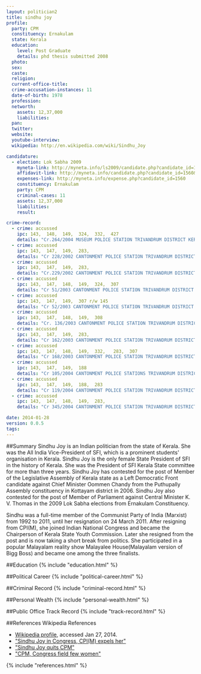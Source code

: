 ```yaml
---
layout: politician2
title: sindhu joy
profile: 
  party: CPM
  constituency: Ernakulam
  state: Kerala
  education: 
    level: Post Graduate
    details: phd thesis submitted 2008
  photo: 
  sex: 
  caste: 
  religion: 
  current-office-title: 
  crime-accusation-instances: 11
  date-of-birth: 1978
  profession: 
  networth: 
    assets: 12,37,000
    liabilities: 
  pan: 
  twitter: 
  website: 
  youtube-interview: 
  wikipedia: http://en.wikipedia.com/wiki/Sindhu_Joy

candidature: 
  - election: Lok Sabha 2009
    myneta-link: http://myneta.info/ls2009/candidate.php?candidate_id=1560
    affidavit-link: http://myneta.info/candidate.php?candidate_id=1560&scan=original
    expenses-link: http://myneta.info/expense.php?candidate_id=1560
    constituency: Ernakulam 
    party: CPM
    criminal-cases: 11
    assets: 12,37,000
    liabilities: 
    result:  

crime-record: 
  - crime: accussed
    ipc: 143,  148,  149,  324,  332,  427
    details: "Cr.264/2004 MUSEUM POLICE STATION TRIVANDRUM DISTRICT KERALA STATE SECTIONS OF CONCERNED ACTS AT CJM COURT TRIVANDRUM-CC 35/2007" 
  - crime: accussed
    ipc: 143,  147,  149,  283,
    details: "Cr 228/2002 CANTONMENT POLICE STATION TRIVANDRUM DISTRICT KERALA STATE SECTIONS OF CONCERNED ACTS AT CJM COURT TRIVANDRUM-CC35/2007" 
  - crime: accussed
    ipc: 143,  147,  149,  283,
    details: "Cr.229/2002 CANTONMENT POLICE STATION TRIVANDRUM DISTRICT KERALA STATE SECTIONS OF CONCERNED 38 r/w 52 OF KP ACT UNDER TRALL AT JFMC-3 TRIVANDRUM- CC 288/2003, DATE OF CASE. 2-12-2002" 
  - crime: accussed
    ipc: 143,  147,  148,  149,  324,  307
    details: "Cr 51/2003 CANTONMENT POLICE STATION TRIVANDRUM DISTRICT KERALA STATE SECTIONS OF CONCERNED ACT UNDER TRAIL AT ASST. ADDL. SESSIONS COURT-2 TRIVANDRUM-SC 528/2008, DATE OF CASE 10-3-2003" 
  - crime: accussed
    ipc: 143,  147,  149,  307 r/w 145
    details: "Cr 52/2003 CANTONMENT POLICE STATION TRIVANDRUM DISTRICT KERALA STATE SECTIONS OF CONCERNED ACTS UNDER TRALL AT ASST. SESSIONS COURT-2 TRIVANDRUM-SC 972/2007, DATE OF CASE. 10-3-2007" 
  - crime: accussed
    ipc: 143,  147,  148,  149,  308
    details: "Cr. 136/2003 CANTONMENT POLICE STATION TRIVANDRUM DISTRICT KERALA STATE SECTIONS OF CONCERNED ACTS UNDER  TRALL AT JFMC-3, TRIVANDRUM-CC /2004, DATE. 1-7-2003" 
  - crime: accussed
    ipc: 143,  147,  149,  283,
    details: "Cr 162/2003 CANTONMENT POLICE STATION TRIVANDRUM DISTRICT KERALA STATE SECTIONS OF CONCERNED ACTS 38 r/W 52 OF KP ACT UNDER TRALL AT JFMC-3 TRIVANDRUM-CC 940/2003, DATE. 30-7-2003" 
  - crime: accussed
    ipc: 143,  147,  148,  149,  332,   283,  307
    details: "Cr 168/2003 CANTONMENT POLICE STATION TRIVANDRUM DISTRICT KERALA STATE SECTIONS OF CONCERNED ACTS UNDER TRALL AT JFMC-3 TRIVANDRUM-CP 38/2005, DATE. 7-8-2003" 
  - crime: accussed
    ipc: 143,  147,  149,  188
    details: "Cr 105/2004 CANTONMENT POLICE STATIONS TRIVANDRUM DISTRICT KERALA STATE SECTIONS OF CONCERNED ACTS UNDER TRAIL AT JFMC-3 TRIVANDRUM-CC 296/2004, DATE. 7-8-2003" 
  - crime: accussed
    ipc: 143,  147,  149,  188,  283
    details: "Cr 119/2004 CANTONMENT POLICE STATION TRIVANDRUM DISTRICT KERALA STATE SECTIONS OF CONCERNED ACTS UNDER TRAIL AT JFMC-3 TRIVANDRUM-CC 282/2004, DATE. 11-6-2004" 
  - crime: accussed
    ipc: 143,  147,  148,  149,  283,
    details: "Cr 345/2004 CANTONMENT POLICE STATION TRIVANDRUM DISTRICT KERALA STATE SECTIONS OF CONCERNED SEC 38/W 52 KP ACT AND 3(2)(E) OF PDPP ACT UNDER TRALL AT JFMC-3 TRIVANDRUM-CC 225/2005, DATE. 2-12-2004" 

date: 2014-01-28
version: 0.0.5
tags: 
---
```

##Summary
Sindhu Joy is an Indian politician from the state of Kerala. She was the All India Vice-President of SFI, which is a prominent students' organisation in Kerala. Sindhu Joy is the only female State President of SFI in the history of Kerala. She was the President of SFI Kerala State committee for more than three years. Sindhu Joy has contested for the post of Member of the Legislative Assembly of Kerala state as a Left Democratic Front candidate against Chief Minister Oommen Chandy from the Puthupally Assembly constituency in Kottayam district in 2006. Sindhu Joy also contested for the post of Member of Parliament against Central Minister K. V. Thomas in the 2009 Lok Sabha elections from Ernakulam Constituency.

Sindhu was a full-time member of the Communist Party of India (Marxist) from 1992 to 2011, until her resignation on 24 March 2011. After resigning from CPI(M), she joined Indian National Congress and became the Chairperson of Kerala State Youth Commission. Later she resigned from the post and is now taking a short break from politics. She participated in a popular Malayalam reality show Malayalee House(Malayalam version of Bigg Boss) and became one among the three finalists.


##Education
{% include "education.html" %}


##Political Career
{% include "political-career.html" %}


##Criminal Record
{% include "criminal-record.html" %}


##Personal Wealth
{% include "personal-wealth.html" %}


##Public Office Track Record
{% include "track-record.html" %}


##References
Wikipedia References
- [Wikipedia profile]({{page.profile.wikipedia}}), accessed Jan 27, 2014.
- ["Sindhu Joy in Congress, CPI(M) expels her"][wiki1]
- ["Sindhu Joy quits CPM"][wiki2]
- ["CPM, Congress field few women"][wiki3]

[wiki1]: http://www.hindu.com/2011/03/25/stories/2011032560590600.htm
[wiki2]: http://www.mathrubhumi.com/english/story.php?id=106375
[wiki3]: http://www.sunday-guardian.com/news/cpm-congress-field-few-women


{% include "references.html" %}